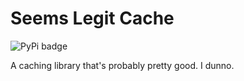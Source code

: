 # Seems Legit Cache

![PyPi badge](https://img.shields.io/pypi/v/seems-legit-cache?color=yellow&style=flat-square)

A caching library that's probably pretty good. I dunno.

